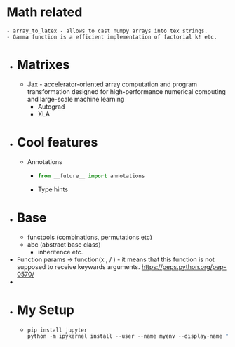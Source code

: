 # Math related
	- array_to_latex - allows to cast numpy arrays into tex strings.
	- Gamma function is a efficient implementation of factorial k! etc.
- # Matrixes
	- Jax - accelerator-oriented array computation and program transformation designed for high-performance numerical computing and large-scale machine learning
		- Autograd
		- XLA
- # Cool features
	- Annotations
		- ```py
		  from __future__ import annotations
		  ```
		- Type hints
- # Base
	- functools (combinations, permutations etc)
	- abc (abstract base class)
		- inheritence etc.
- Function params -> function(x , / ) - it means that this function is not supposed to receive keywards arguments. https://peps.python.org/pep-0570/
-
- # My Setup
	- ```python
	  pip install jupyter
	  python -m ipykernel install --user --name myenv --display-name "Python (myenv)"
	  ```